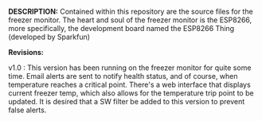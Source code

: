 __DESCRIPTION:__
Contained within this repository are the source files for the freezer monitor.  The heart and soul of the freezer monitor is the ESP8266, more specifically, the development board named the ESP8266 Thing (developed by Sparkfun)

**Revisions:**

v1.0 : This version has been running on the freezer monitor for quite some time.  Email alerts are sent to notify health status, and of course, when temperature reaches a critical point.  There's a web interface that displays current freezer temp, which also allows for the temperature trip point to be updated.  It is desired that a SW filter be added to this version to prevent false alerts.   